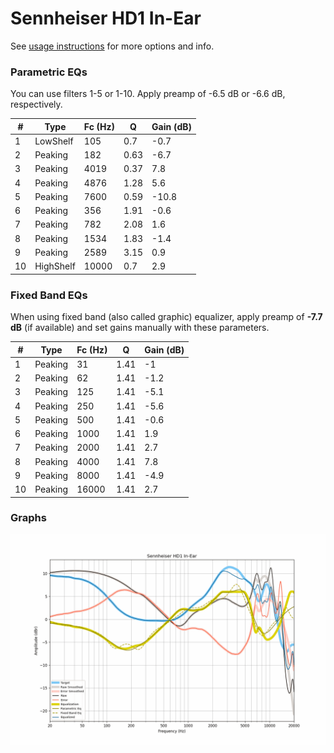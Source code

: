 # Sennheiser HD1 In-Ear
See [usage instructions](https://github.com/jaakkopasanen/AutoEq#usage) for more options and info.

### Parametric EQs
You can use filters 1-5 or 1-10. Apply preamp of -6.5 dB or -6.6 dB, respectively.

|   # | Type      |   Fc (Hz) |    Q |   Gain (dB) |
|-----|-----------|-----------|------|-------------|
|   1 | LowShelf  |       105 | 0.7  |        -0.7 |
|   2 | Peaking   |       182 | 0.63 |        -6.7 |
|   3 | Peaking   |      4019 | 0.37 |         7.8 |
|   4 | Peaking   |      4876 | 1.28 |         5.6 |
|   5 | Peaking   |      7600 | 0.59 |       -10.8 |
|   6 | Peaking   |       356 | 1.91 |        -0.6 |
|   7 | Peaking   |       782 | 2.08 |         1.6 |
|   8 | Peaking   |      1534 | 1.83 |        -1.4 |
|   9 | Peaking   |      2589 | 3.15 |         0.9 |
|  10 | HighShelf |     10000 | 0.7  |         2.9 |

### Fixed Band EQs
When using fixed band (also called graphic) equalizer, apply preamp of **-7.7 dB** (if available) and set gains manually with these parameters.

|   # | Type    |   Fc (Hz) |    Q |   Gain (dB) |
|-----|---------|-----------|------|-------------|
|   1 | Peaking |        31 | 1.41 |        -1   |
|   2 | Peaking |        62 | 1.41 |        -1.2 |
|   3 | Peaking |       125 | 1.41 |        -5.1 |
|   4 | Peaking |       250 | 1.41 |        -5.6 |
|   5 | Peaking |       500 | 1.41 |        -0.6 |
|   6 | Peaking |      1000 | 1.41 |         1.9 |
|   7 | Peaking |      2000 | 1.41 |         2.7 |
|   8 | Peaking |      4000 | 1.41 |         7.8 |
|   9 | Peaking |      8000 | 1.41 |        -4.9 |
|  10 | Peaking |     16000 | 1.41 |         2.7 |

### Graphs
![](./Sennheiser%20HD1%20In-Ear.png)
